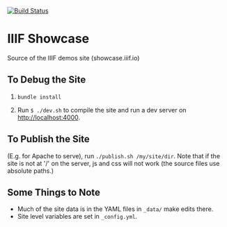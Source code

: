[![Build Status](https://travis-ci.org/IIIF/iiif.io.svg?branch=master)](https://travis-ci.org/IIIF/iiif.io)

# IIIF Showcase

Source of the IIIF demos site (showcase.iiif.io)

## To Debug the Site

 1. `bundle install`

 2. Run `$ ./dev.sh` to compile the site and run a dev server on [http://localhost:4000](http://localhost:4000).

## To Publish the Site

(E.g. for Apache to serve), run `./publish.sh /my/site/dir`. Note that if the site is not at '/' on the server, js and css will not work (the source files use absolute paths.)

## Some Things to Note

 * Much of the site data is in the YAML files in `_data/` make edits there.
 * Site level variables are set in  `_config.yml`.
